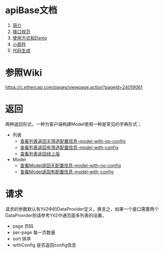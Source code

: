 # apiBase文档

1. [简介](简介.md)
2. [接口规范](接口规范.md)
2. [使用方式和Demo](使用方式和Demo.md)
2. [小部件](小部件.md)
2. [代码生成](小部件.md)

# 参照Wiki
https://c.ethercap.com/pages/viewpage.action?pageId=24019061

# 返回

两种返回形式，一种为客户端构建Model使用一种是常见的字典形式；
- 列表
    - [查看列表返回无筛选配置信息-model-with-no-config](json/list-no-config.json)
    - [查看列表返回有筛选配置信息-model-with-config](json/list-with-config.json)
    - [查看列表返回线上版](json/list-origin.json)
- Model
    - [查看Model返回无配置信息-model-with-no-config](json/detail-with-no-config.json)
    - [查看Model返回有配置信息-model-with-config](json/detail-with-config.json)
    
# 请求

请求的参数默认有Yii2中的DataProvider定义，换言之，如果一个接口需要两个DataProvider则请参考YII2中通页面多列表的设置，

- page 页码	
- per-page 每一页数量
- sort 排序
- withConfig 是否返回config信息